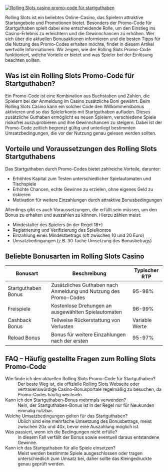 [![Rolling Slots casino promo-code für startguthaben](https://123-caf.pages.dev/gitsignup.png)](https://vrmoo.ru/Bt82HjjY)

<p>Rolling Slots ist ein beliebtes Online-Casino, das Spielern attraktive Startangebote und Promotionen bietet. Besonders der Promo-Code für Startguthaben spielt dabei eine entscheidende Rolle, um den Einstieg ins Casino-Erlebnis zu erleichtern und die Gewinnchancen zu erhöhen. Wer sich über die aktuellen Bonusaktionen informieren und die besten Tipps für die Nutzung des Promo-Codes erhalten möchte, findet in diesem Artikel wertvolle Informationen. Wir zeigen, wie der Rolling Slots Promo-Code funktioniert, welche Vorteile er bietet und was Spieler bei der Einlösung beachten sollten.</p>  <h2>Was ist ein Rolling Slots Promo-Code für Startguthaben?</h2> <p>Ein Promo-Code ist eine Kombination aus Buchstaben und Zahlen, die Spielern bei der Anmeldung im Casino zusätzliche Boni gewährt. Beim Rolling Slots Casino kann ein solcher Code den Willkommensbonus aktivieren und so das Spielerkonto mit Startguthaben aufladen. Dieses zusätzliche Guthaben ermöglicht es neuen Spielern, verschiedene Spiele risikofrei auszuprobieren und ihre Gewinnchancen zu steigern. Dabei ist der Promo-Code zeitlich begrenzt gültig und unterliegt bestimmten Umsatzbedingungen, die vor der Nutzung genau gelesen werden sollten.</p>  <h2>Vorteile und Voraussetzungen des Rolling Slots Startguthabens</h2> <p>Das Startguthaben durch Promo-Codes bietet zahlreiche Vorteile, darunter:</p> <ul>   <li>Erhöhtes Kapital zum Testen unterschiedlicher Spielautomaten und Tischspiele</li>   <li>Erhöhte Chancen, echte Gewinne zu erzielen, ohne eigenes Geld zu riskieren</li>   <li>Motivation für weitere Einzahlungen durch attraktive Bonusbedingungen</li> </ul> <p>Allerdings gibt es auch Voraussetzungen, die erfüllt sein müssen, um den Bonus zu erhalten und auszahlen zu können. Hierzu zählen meist:</p> <ul>   <li>Mindestalter des Spielers (in der Regel 18+)</li>   <li>Registrierung und Verifizierung des Spielkontos</li>   <li>Einzahlung eines Mindestbetrags (oft zwischen 10 und 20 Euro)</li>   <li>Umsatzbedingungen (z.B. 30-fache Umsetzung des Bonusbetrags)</li> </ul>  <h2>Beliebte Bonusarten im Rolling Slots Casino</h2> <table>   <thead>     <tr>       <th>Bonusart</th>       <th>Beschreibung</th>       <th>Typischer RTP</th>     </tr>   </thead>   <tbody>     <tr>       <td>Startguthaben Bonus</td>       <td>Zusätzliches Guthaben nach Anmeldung und Nutzung des Promo-Codes</td>       <td>95-98%</td>     </tr>     <tr>       <td>Freispiele</td>       <td>Kostenlose Drehungen an ausgewählten Spielautomaten</td>       <td>96-99%</td>     </tr>     <tr>       <td>Cashback Bonus</td>       <td>Teilweise Rückerstattung von Verlusten</td>       <td>Variable Werte</td>     </tr>     <tr>       <td>Reload Bonus</td>       <td>Bonus für weitere Einzahlungen nach der ersten</td>       <td>95-97%</td>     </tr>   </tbody> </table>  <h2>FAQ – Häufig gestellte Fragen zum Rolling Slots Promo-Code</h2> <dl>   <dt>Wie finde ich den aktuellen Rolling Slots Promo-Code für Startguthaben?</dt>   <dd>Der beste Weg ist, die offizielle Rolling Slots Webseite oder vertrauenswürdige Casino-Bonusportale regelmäßig zu besuchen, da Promo-Codes häufig wechseln.</dd>    <dt>Kann ich den Startguthaben-Bonus mehrmals verwenden?</dt>   <dd>Nein, der Startguthaben-Bonus ist in der Regel nur für Neukunden einmalig nutzbar.</dd>    <dt>Welche Umsatzbedingungen gelten für das Startguthaben?</dt>   <dd>Üblich sind eine mehrfache Umsetzung des Bonusbetrags, meist zwischen 20x und 40x, bevor eine Auszahlung möglich ist.</dd>    <dt>Was passiert, wenn ich die Bedingungen nicht erfülle?</dt>   <dd>In diesem Fall verfällt der Bonus sowie eventuell daraus entstandene Gewinne.</dd>    <dt>Kann ich das Startguthaben für alle Spiele einsetzen?</dt>   <dd>Meist werden bestimmte Spiele ausgeschlossen oder tragen unterschiedlich zum Umsatz bei, daher sollte das Kleingedruckte genau geprüft werden.</dd> </dl>